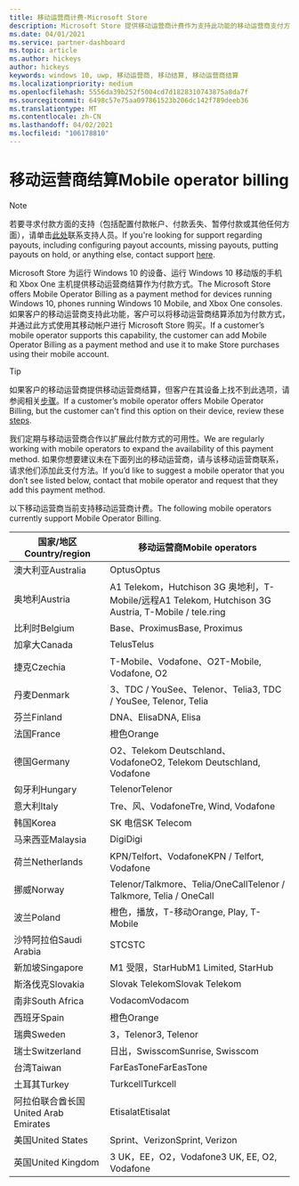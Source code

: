 ```yaml
---
title: 移动运营商计费-Microsoft Store
description: Microsoft Store 提供移动运营商计费作为支持此功能的移动运营商支付方法。
ms.date: 04/01/2021
ms.service: partner-dashboard
ms.topic: article
ms.author: hickeys
author: hickeys
keywords: windows 10, uwp, 移动运营商, 移动结算, 移动运营商结算
ms.localizationpriority: medium
ms.openlocfilehash: 5556da39b252f5004cd7d1828310743875a8da7f
ms.sourcegitcommit: 6498c57e75aa097861523b206dc142f789deeb36
ms.translationtype: MT
ms.contentlocale: zh-CN
ms.lasthandoff: 04/02/2021
ms.locfileid: "106178810"
---
```

# <a name="mobile-operator-billing"></a><span data-ttu-id="9d6a5-104">移动运营商结算</span><span class="sxs-lookup"><span data-stu-id="9d6a5-104">Mobile operator billing</span></span>

> [!NOTE]
> <span data-ttu-id="9d6a5-105">若要寻求付款方面的支持（包括配置付款帐户、付款丢失、暂停付款或其他任何方面），请单击[此处](https://developer.microsoft.com/windows/support)联系支持人员。</span><span class="sxs-lookup"><span data-stu-id="9d6a5-105">If you're looking for support regarding payouts, including configuring payout accounts, missing payouts, putting payouts on hold, or anything else, contact support [here](https://developer.microsoft.com/windows/support).</span></span>

<span data-ttu-id="9d6a5-106">Microsoft Store 为运行 Windows 10 的设备、运行 Windows 10 移动版的手机和 Xbox One 主机提供移动运营商结算作为付款方式。</span><span class="sxs-lookup"><span data-stu-id="9d6a5-106">The Microsoft Store offers Mobile Operator Billing as a payment method for devices running Windows 10, phones running Windows 10 Mobile, and Xbox One consoles.</span></span> <span data-ttu-id="9d6a5-107">如果客户的移动运营商支持此功能，客户可以将移动运营商结算添加为付款方式，并通过此方式使用其移动帐户进行 Microsoft Store 购买。</span><span class="sxs-lookup"><span data-stu-id="9d6a5-107">If a customer’s mobile operator supports this capability, the customer can add Mobile Operator Billing as a payment method and use it to make Store purchases using their mobile account.</span></span>

> [!TIP]
>  <span data-ttu-id="9d6a5-108">如果客户的移动运营商提供移动运营商结算，但客户在其设备上找不到此选项，请参阅相关[步骤](https://support.microsoft.com/instantanswers/b25d6dd6-fb8b-3710-1e13-4d30eb01b51f)。</span><span class="sxs-lookup"><span data-stu-id="9d6a5-108">If a customer’s mobile operator offers Mobile Operator Billing, but the customer can't find this option on their device, review these [steps](https://support.microsoft.com/instantanswers/b25d6dd6-fb8b-3710-1e13-4d30eb01b51f).</span></span>

<span data-ttu-id="9d6a5-109">我们定期与移动运营商合作以扩展此付款方式的可用性。</span><span class="sxs-lookup"><span data-stu-id="9d6a5-109">We are regularly working with mobile operators to expand the availability of this payment method.</span></span> <span data-ttu-id="9d6a5-110">如果你想要建议未在下面列出的移动运营商，请与该移动运营商联系，请求他们添加此支付方法。</span><span class="sxs-lookup"><span data-stu-id="9d6a5-110">If you’d like to suggest a mobile operator that you don’t see listed below, contact that mobile operator and request that they add this payment method.</span></span>

<span data-ttu-id="9d6a5-111">以下移动运营商当前支持移动运营商计费。</span><span class="sxs-lookup"><span data-stu-id="9d6a5-111">The following mobile operators currently support Mobile Operator Billing.</span></span>

| <span data-ttu-id="9d6a5-112">国家/地区</span><span class="sxs-lookup"><span data-stu-id="9d6a5-112">Country/region</span></span>       | <span data-ttu-id="9d6a5-113">移动运营商</span><span class="sxs-lookup"><span data-stu-id="9d6a5-113">Mobile operators</span></span>                                        |
|----------------------|---------------------------------------------------------|
| <span data-ttu-id="9d6a5-114">澳大利亚</span><span class="sxs-lookup"><span data-stu-id="9d6a5-114">Australia</span></span>            | <span data-ttu-id="9d6a5-115">Optus</span><span class="sxs-lookup"><span data-stu-id="9d6a5-115">Optus</span></span>                                                   |
| <span data-ttu-id="9d6a5-116">奥地利</span><span class="sxs-lookup"><span data-stu-id="9d6a5-116">Austria</span></span>              | <span data-ttu-id="9d6a5-117">A1 Telekom，Hutchison 3G 奥地利，T-Mobile/远程</span><span class="sxs-lookup"><span data-stu-id="9d6a5-117">A1 Telekom, Hutchison 3G Austria, T-Mobile / tele.ring</span></span>  |
| <span data-ttu-id="9d6a5-118">比利时</span><span class="sxs-lookup"><span data-stu-id="9d6a5-118">Belgium</span></span>              | <span data-ttu-id="9d6a5-119">Base、Proximus</span><span class="sxs-lookup"><span data-stu-id="9d6a5-119">Base, Proximus</span></span>                                          |
| <span data-ttu-id="9d6a5-120">加拿大</span><span class="sxs-lookup"><span data-stu-id="9d6a5-120">Canada</span></span>               | <span data-ttu-id="9d6a5-121">Telus</span><span class="sxs-lookup"><span data-stu-id="9d6a5-121">Telus</span></span>                                                   |
| <span data-ttu-id="9d6a5-122">捷克</span><span class="sxs-lookup"><span data-stu-id="9d6a5-122">Czechia</span></span>              | <span data-ttu-id="9d6a5-123">T-Mobile、Vodafone、O2</span><span class="sxs-lookup"><span data-stu-id="9d6a5-123">T-Mobile, Vodafone, O2</span></span>                                  |
| <span data-ttu-id="9d6a5-124">丹麦</span><span class="sxs-lookup"><span data-stu-id="9d6a5-124">Denmark</span></span>              | <span data-ttu-id="9d6a5-125">3、TDC / YouSee、Telenor、Telia</span><span class="sxs-lookup"><span data-stu-id="9d6a5-125">3, TDC / YouSee, Telenor, Telia</span></span>                         |
| <span data-ttu-id="9d6a5-126">芬兰</span><span class="sxs-lookup"><span data-stu-id="9d6a5-126">Finland</span></span>              | <span data-ttu-id="9d6a5-127">DNA、Elisa</span><span class="sxs-lookup"><span data-stu-id="9d6a5-127">DNA, Elisa</span></span>                                              |
| <span data-ttu-id="9d6a5-128">法国</span><span class="sxs-lookup"><span data-stu-id="9d6a5-128">France</span></span>               | <span data-ttu-id="9d6a5-129">橙色</span><span class="sxs-lookup"><span data-stu-id="9d6a5-129">Orange</span></span>                                                  |
| <span data-ttu-id="9d6a5-130">德国</span><span class="sxs-lookup"><span data-stu-id="9d6a5-130">Germany</span></span>              | <span data-ttu-id="9d6a5-131">O2、Telekom Deutschland、Vodafone</span><span class="sxs-lookup"><span data-stu-id="9d6a5-131">O2, Telekom Deutschland, Vodafone</span></span>                       |
| <span data-ttu-id="9d6a5-132">匈牙利</span><span class="sxs-lookup"><span data-stu-id="9d6a5-132">Hungary</span></span>              | <span data-ttu-id="9d6a5-133">Telenor</span><span class="sxs-lookup"><span data-stu-id="9d6a5-133">Telenor</span></span>                                                 |
| <span data-ttu-id="9d6a5-134">意大利</span><span class="sxs-lookup"><span data-stu-id="9d6a5-134">Italy</span></span>                | <span data-ttu-id="9d6a5-135">Tre、风、Vodafone</span><span class="sxs-lookup"><span data-stu-id="9d6a5-135">Tre, Wind, Vodafone</span></span>                                     |
| <span data-ttu-id="9d6a5-136">韩国</span><span class="sxs-lookup"><span data-stu-id="9d6a5-136">Korea</span></span>                | <span data-ttu-id="9d6a5-137">SK 电信</span><span class="sxs-lookup"><span data-stu-id="9d6a5-137">SK Telecom</span></span>                                              |
| <span data-ttu-id="9d6a5-138">马来西亚</span><span class="sxs-lookup"><span data-stu-id="9d6a5-138">Malaysia</span></span>             | <span data-ttu-id="9d6a5-139">Digi</span><span class="sxs-lookup"><span data-stu-id="9d6a5-139">Digi</span></span>                                                    |
| <span data-ttu-id="9d6a5-140">荷兰</span><span class="sxs-lookup"><span data-stu-id="9d6a5-140">Netherlands</span></span>          | <span data-ttu-id="9d6a5-141">KPN/Telfort、Vodafone</span><span class="sxs-lookup"><span data-stu-id="9d6a5-141">KPN / Telfort, Vodafone</span></span>                                 |
| <span data-ttu-id="9d6a5-142">挪威</span><span class="sxs-lookup"><span data-stu-id="9d6a5-142">Norway</span></span>               | <span data-ttu-id="9d6a5-143">Telenor/Talkmore、Telia/OneCall</span><span class="sxs-lookup"><span data-stu-id="9d6a5-143">Telenor / Talkmore, Telia / OneCall</span></span>                     |
| <span data-ttu-id="9d6a5-144">波兰</span><span class="sxs-lookup"><span data-stu-id="9d6a5-144">Poland</span></span>               | <span data-ttu-id="9d6a5-145">橙色，播放，T-移动</span><span class="sxs-lookup"><span data-stu-id="9d6a5-145">Orange, Play, T-Mobile</span></span>                                  |
| <span data-ttu-id="9d6a5-146">沙特阿拉伯</span><span class="sxs-lookup"><span data-stu-id="9d6a5-146">Saudi Arabia</span></span>         | <span data-ttu-id="9d6a5-147">STC</span><span class="sxs-lookup"><span data-stu-id="9d6a5-147">STC</span></span>                                                     |
| <span data-ttu-id="9d6a5-148">新加坡</span><span class="sxs-lookup"><span data-stu-id="9d6a5-148">Singapore</span></span>            | <span data-ttu-id="9d6a5-149">M1 受限，StarHub</span><span class="sxs-lookup"><span data-stu-id="9d6a5-149">M1 Limited, StarHub</span></span>                                     |
| <span data-ttu-id="9d6a5-150">斯洛伐克</span><span class="sxs-lookup"><span data-stu-id="9d6a5-150">Slovakia</span></span>             | <span data-ttu-id="9d6a5-151">Slovak Telekom</span><span class="sxs-lookup"><span data-stu-id="9d6a5-151">Slovak Telekom</span></span>                                          |
| <span data-ttu-id="9d6a5-152">南非</span><span class="sxs-lookup"><span data-stu-id="9d6a5-152">South Africa</span></span>         | <span data-ttu-id="9d6a5-153">Vodacom</span><span class="sxs-lookup"><span data-stu-id="9d6a5-153">Vodacom</span></span>                                                 |
| <span data-ttu-id="9d6a5-154">西班牙</span><span class="sxs-lookup"><span data-stu-id="9d6a5-154">Spain</span></span>                | <span data-ttu-id="9d6a5-155">橙色</span><span class="sxs-lookup"><span data-stu-id="9d6a5-155">Orange</span></span>                                                  |
| <span data-ttu-id="9d6a5-156">瑞典</span><span class="sxs-lookup"><span data-stu-id="9d6a5-156">Sweden</span></span>               | <span data-ttu-id="9d6a5-157">3，Telenor</span><span class="sxs-lookup"><span data-stu-id="9d6a5-157">3, Telenor</span></span>                                              |
| <span data-ttu-id="9d6a5-158">瑞士</span><span class="sxs-lookup"><span data-stu-id="9d6a5-158">Switzerland</span></span>          | <span data-ttu-id="9d6a5-159">日出，Swisscom</span><span class="sxs-lookup"><span data-stu-id="9d6a5-159">Sunrise, Swisscom</span></span>                                       |
| <span data-ttu-id="9d6a5-160">台湾</span><span class="sxs-lookup"><span data-stu-id="9d6a5-160">Taiwan</span></span>               | <span data-ttu-id="9d6a5-161">FarEasTone</span><span class="sxs-lookup"><span data-stu-id="9d6a5-161">FarEasTone</span></span>                                              |
| <span data-ttu-id="9d6a5-162">土耳其</span><span class="sxs-lookup"><span data-stu-id="9d6a5-162">Turkey</span></span>               | <span data-ttu-id="9d6a5-163">Turkcell</span><span class="sxs-lookup"><span data-stu-id="9d6a5-163">Turkcell</span></span>                                                |
| <span data-ttu-id="9d6a5-164">阿拉伯联合酋长国</span><span class="sxs-lookup"><span data-stu-id="9d6a5-164">United Arab Emirates</span></span> | <span data-ttu-id="9d6a5-165">Etisalat</span><span class="sxs-lookup"><span data-stu-id="9d6a5-165">Etisalat</span></span>                                                |
| <span data-ttu-id="9d6a5-166">美国</span><span class="sxs-lookup"><span data-stu-id="9d6a5-166">United States</span></span>        | <span data-ttu-id="9d6a5-167">Sprint、Verizon</span><span class="sxs-lookup"><span data-stu-id="9d6a5-167">Sprint, Verizon</span></span>                                         |
| <span data-ttu-id="9d6a5-168">英国</span><span class="sxs-lookup"><span data-stu-id="9d6a5-168">United Kingdom</span></span>       | <span data-ttu-id="9d6a5-169">3 UK，EE，O2，Vodafone</span><span class="sxs-lookup"><span data-stu-id="9d6a5-169">3 UK, EE, O2, Vodafone</span></span>                                 |
